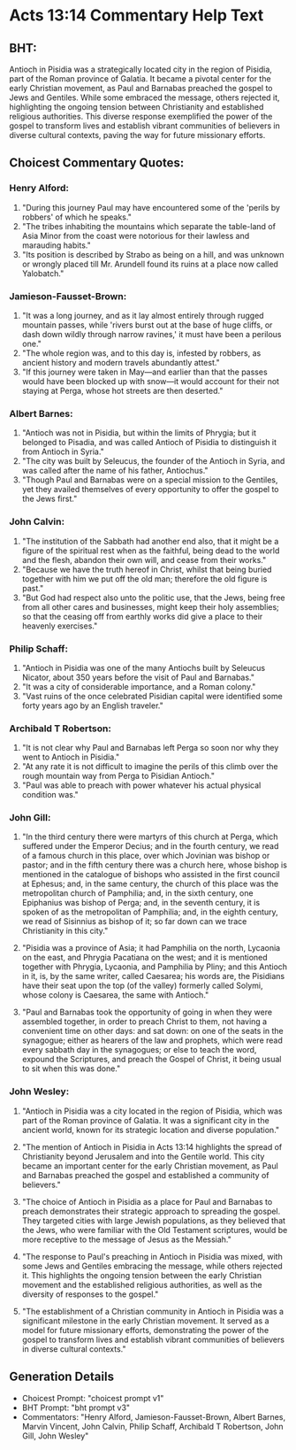 # Acts 13:14 Commentary Help Text

## BHT:
Antioch in Pisidia was a strategically located city in the region of Pisidia, part of the Roman province of Galatia. It became a pivotal center for the early Christian movement, as Paul and Barnabas preached the gospel to Jews and Gentiles. While some embraced the message, others rejected it, highlighting the ongoing tension between Christianity and established religious authorities. This diverse response exemplified the power of the gospel to transform lives and establish vibrant communities of believers in diverse cultural contexts, paving the way for future missionary efforts.

## Choicest Commentary Quotes:
### Henry Alford:
1. "During this journey Paul may have encountered some of the 'perils by robbers' of which he speaks." 
2. "The tribes inhabiting the mountains which separate the table-land of Asia Minor from the coast were notorious for their lawless and marauding habits." 
3. "Its position is described by Strabo as being on a hill, and was unknown or wrongly placed till Mr. Arundell found its ruins at a place now called Yalobatch."

### Jamieson-Fausset-Brown:
1. "It was a long journey, and as it lay almost entirely through rugged mountain passes, while 'rivers burst out at the base of huge cliffs, or dash down wildly through narrow ravines,' it must have been a perilous one."
2. "The whole region was, and to this day is, infested by robbers, as ancient history and modern travels abundantly attest."
3. "If this journey were taken in May—and earlier than that the passes would have been blocked up with snow—it would account for their not staying at Perga, whose hot streets are then deserted."

### Albert Barnes:
1. "Antioch was not in Pisidia, but within the limits of Phrygia; but it belonged to Pisadia, and was called Antioch of Pisidia to distinguish it from Antioch in Syria." 
2. "The city was built by Seleucus, the founder of the Antioch in Syria, and was called after the name of his father, Antiochus."
3. "Though Paul and Barnabas were on a special mission to the Gentiles, yet they availed themselves of every opportunity to offer the gospel to the Jews first."

### John Calvin:
1. "The institution of the Sabbath had another end also, that it might be a figure of the spiritual rest when as the faithful, being dead to the world and the flesh, abandon their own will, and cease from their works."
2. "Because we have the truth hereof in Christ, whilst that being buried together with him we put off the old man; therefore the old figure is past."
3. "But God had respect also unto the politic use, that the Jews, being free from all other cares and businesses, might keep their holy assemblies; so that the ceasing off from earthly works did give a place to their heavenly exercises."

### Philip Schaff:
1. "Antioch in Pisidia was one of the many Antiochs built by Seleucus Nicator, about 350 years before the visit of Paul and Barnabas." 
2. "It was a city of considerable importance, and a Roman colony." 
3. "Vast ruins of the once celebrated Pisidian capital were identified some forty years ago by an English traveler."

### Archibald T Robertson:
1. "It is not clear why Paul and Barnabas left Perga so soon nor why they went to Antioch in Pisidia." 
2. "At any rate it is not difficult to imagine the perils of this climb over the rough mountain way from Perga to Pisidian Antioch." 
3. "Paul was able to preach with power whatever his actual physical condition was."

### John Gill:
1. "In the third century there were martyrs of this church at Perga, which suffered under the Emperor Decius; and in the fourth century, we read of a famous church in this place, over which Jovinian was bishop or pastor; and in the fifth century there was a church here, whose bishop is mentioned in the catalogue of bishops who assisted in the first council at Ephesus; and, in the same century, the church of this place was the metropolitan church of Pamphilia; and, in the sixth century, one Epiphanius was bishop of Perga; and, in the seventh century, it is spoken of as the metropolitan of Pamphilia; and, in the eighth century, we read of Sisinnius as bishop of it; so far down can we trace Christianity in this city." 

2. "Pisidia was a province of Asia; it had Pamphilia on the north, Lycaonia on the east, and Phrygia Pacatiana on the west; and it is mentioned together with Phrygia, Lycaonia, and Pamphilia by Pliny; and this Antioch in it, is, by the same writer, called Caesarea; his words are, the Pisidians have their seat upon the top (of the valley) formerly called Solymi, whose colony is Caesarea, the same with Antioch."

3. "Paul and Barnabas took the opportunity of going in when they were assembled together, in order to preach Christ to them, not having a convenient time on other days: and sat down: on one of the seats in the synagogue; either as hearers of the law and prophets, which were read every sabbath day in the synagogues; or else to teach the word, expound the Scriptures, and preach the Gospel of Christ, it being usual to sit when this was done."

### John Wesley:
1. "Antioch in Pisidia was a city located in the region of Pisidia, which was part of the Roman province of Galatia. It was a significant city in the ancient world, known for its strategic location and diverse population."

2. "The mention of Antioch in Pisidia in Acts 13:14 highlights the spread of Christianity beyond Jerusalem and into the Gentile world. This city became an important center for the early Christian movement, as Paul and Barnabas preached the gospel and established a community of believers."

3. "The choice of Antioch in Pisidia as a place for Paul and Barnabas to preach demonstrates their strategic approach to spreading the gospel. They targeted cities with large Jewish populations, as they believed that the Jews, who were familiar with the Old Testament scriptures, would be more receptive to the message of Jesus as the Messiah."

4. "The response to Paul's preaching in Antioch in Pisidia was mixed, with some Jews and Gentiles embracing the message, while others rejected it. This highlights the ongoing tension between the early Christian movement and the established religious authorities, as well as the diversity of responses to the gospel."

5. "The establishment of a Christian community in Antioch in Pisidia was a significant milestone in the early Christian movement. It served as a model for future missionary efforts, demonstrating the power of the gospel to transform lives and establish vibrant communities of believers in diverse cultural contexts."


## Generation Details
- Choicest Prompt: "choicest prompt v1"
- BHT Prompt: "bht prompt v3"
- Commentators: "Henry Alford, Jamieson-Fausset-Brown, Albert Barnes, Marvin Vincent, John Calvin, Philip Schaff, Archibald T Robertson, John Gill, John Wesley"

